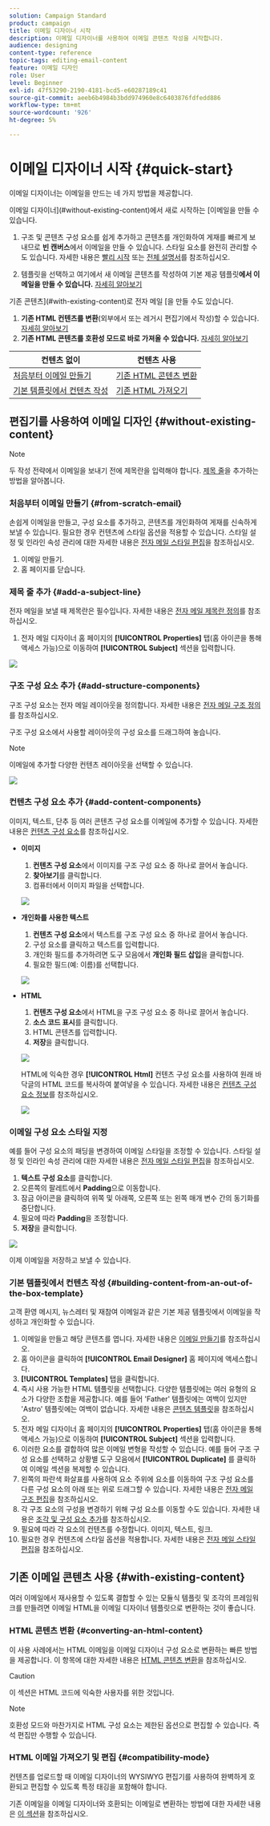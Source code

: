 ```yaml
---
solution: Campaign Standard
product: campaign
title: 이메일 디자이너 시작
description: 이메일 디자이너를 사용하여 이메일 콘텐츠 작성을 시작합니다.
audience: designing
content-type: reference
topic-tags: editing-email-content
feature: 이메일 디자인
role: User
level: Beginner
exl-id: 47f53290-2190-4181-bcd5-e60287189c41
source-git-commit: aeeb6b4984b3bdd974960e8c6403876fdfedd886
workflow-type: tm+mt
source-wordcount: '926'
ht-degree: 5%

---
```


# 이메일 디자이너 시작 {#quick-start}

이메일 디자이너는 이메일을 만드는 네 가지 방법을 제공합니다.

이메일 디자이너](#without-existing-content)에서 새로 시작하는 [이메일을 만들 수 있습니다.

1. 구조 및 콘텐츠 구성 요소를 쉽게 추가하고 콘텐츠를 개인화하여 게재를 빠르게 보내므로 **빈 캔버스**&#x200B;에서 이메일을 만들 수 있습니다. 스타일 요소를 완전히 관리할 수도 있습니다. 자세한 내용은 [빨리 시작](#from-scratch-email) 또는 [전체 설명서](../../designing/using/designing-from-scratch.md#designing-an-email-content-from-scratch)를 참조하십시오.

1. 템플릿을 선택하고 여기에서 새 이메일 콘텐츠를 작성하여 기본 제공 템플릿&#x200B;**에서 이메일을 만들 수 있습니다.** [자세히 알아보기](#building-content-from-an-out-of-the-box-template)

기존 콘텐츠](#with-existing-content)로 전자 메일 [을 만들 수도 있습니다.

1. **기존 HTML 컨텐츠를 변환**(외부에서 또는 레거시 편집기에서 작성)할 수 있습니다. [자세히 알아보기](#converting-an-html-content)
1. **기존 HTML 콘텐츠를 호환성 모드로 바로 가져올 수 있습니다.** [자세히 알아보기](#compatibility-mode)

| 컨텐츠 없이 | 컨텐츠 사용 |
|---|---|
| [처음부터 이메일 만들기](#from-scratch-email) | [기존 HTML 콘텐츠 변환](#converting-an-html-content) |
| [기본 템플릿에서 컨텐츠 작성](#building-content-from-an-out-of-the-box-template) | [기존 HTML 가져오기](#compatibility-mode) |

## 편집기를 사용하여 이메일 디자인 {#without-existing-content}

>[!NOTE]
>
>두 작성 전략에서 이메일을 보내기 전에 제목란을 입력해야 합니다. [제목 줄](#add-a-subject-line)을 추가하는 방법을 알아봅니다.

### 처음부터 이메일 만들기 {#from-scratch-email}

손쉽게 이메일을 만들고, 구성 요소를 추가하고, 콘텐츠를 개인화하여 게재를 신속하게 보낼 수 있습니다. 필요한 경우 컨텐츠에 스타일 옵션을 적용할 수 있습니다. 스타일 설정 및 인라인 속성 관리에 대한 자세한 내용은 [전자 메일 스타일 편집](../../designing/using/styles.md)을 참조하십시오.

1. 이메일 만들기.
1. 홈 페이지를 닫습니다.

### 제목 줄 추가 {#add-a-subject-line}

전자 메일을 보낼 때 제목란은 필수입니다. 자세한 내용은 [전자 메일 제목란 정의](../../designing/using/subject-line.md)를 참조하십시오.

1. 전자 메일 디자이너 홈 페이지의 **[!UICONTROL Properties]** 탭(홈 아이콘을 통해 액세스 가능)으로 이동하여 **[!UICONTROL Subject]** 섹션을 입력합니다.

![](assets/subject-line-quick-start.png)

### 구조 구성 요소 추가 {#add-structure-components}

구조 구성 요소는 전자 메일 레이아웃을 정의합니다. 자세한 내용은 [전자 메일 구조 정의](../../designing/using/designing-from-scratch.md#defining-the-email-structure)를 참조하십시오.

구조 구성 요소에서 사용할 레이아웃의 구성 요소를 드래그하여 놓습니다.

>[!NOTE]
>
>이메일에 추가할 다양한 컨텐츠 레이아웃을 선택할 수 있습니다.

![](assets/structure-components-quick-start.png)

### 컨텐츠 구성 요소 추가 {#add-content-components}

이미지, 텍스트, 단추 등 여러 콘텐츠 구성 요소를 이메일에 추가할 수 있습니다. 자세한 내용은 [컨텐츠 구성 요소](../../designing/using/designing-from-scratch.md#about-content-components)를 참조하십시오.

* **이미지**

   1. **컨텐츠 구성 요소**&#x200B;에서 이미지를 구조 구성 요소 중 하나로 끌어서 놓습니다.
   1. **찾아보기**&#x200B;를 클릭합니다.
   1. 컴퓨터에서 이미지 파일을 선택합니다.

   ![](assets/browse-image-quick-start.png)

* **개인화를 사용한 텍스트**

   1. **컨텐츠 구성 요소**&#x200B;에서 텍스트를 구조 구성 요소 중 하나로 끌어서 놓습니다.
   1. 구성 요소를 클릭하고 텍스트를 입력합니다.
   1. 개인화 필드를 추가하려면 도구 모음에서 **개인화 필드 삽입**&#x200B;을 클릭합니다.
   1. 필요한 필드(예: 이름)를 선택합니다.

   ![](assets/edit-text-quick-start.png)

* **HTML**

   1. **컨텐츠 구성 요소**&#x200B;에서 HTML을 구조 구성 요소 중 하나로 끌어서 놓습니다.
   1. **소스 코드 표시**&#x200B;를 클릭합니다.
   1. HTML 콘텐츠를 입력합니다.
   1. **저장**&#x200B;을 클릭합니다.

   ![](assets/html-component-source-code.png)

   HTML에 익숙한 경우 **[!UICONTROL Html]** 컨텐츠 구성 요소를 사용하여 원래 바닥글의 HTML 코드를 복사하여 붙여넣을 수 있습니다. 자세한 내용은 [컨텐츠 구성 요소 정보](../../designing/using/designing-from-scratch.md#about-content-components)를 참조하십시오.

   ![](assets/des_loading_compatible_fragment_9.png)

### 이메일 구성 요소 스타일 지정

예를 들어 구성 요소의 패딩을 변경하여 이메일 스타일을 조정할 수 있습니다. 스타일 설정 및 인라인 속성 관리에 대한 자세한 내용은 [전자 메일 스타일 편집](../../designing/using/styles.md)을 참조하십시오.

1. **텍스트 구성 요소**&#x200B;를 클릭합니다.
1. 오른쪽의 팔레트에서 **Padding**&#x200B;으로 이동합니다.
1. 잠금 아이콘을 클릭하여 위쪽 및 아래쪽, 오른쪽 또는 왼쪽 매개 변수 간의 동기화를 중단합니다.
1. 필요에 따라 **Padding**&#x200B;을 조정합니다.
1. **저장**&#x200B;을 클릭합니다.

![](assets/padding-quick-start.png)

이제 이메일을 저장하고 보낼 수 있습니다.

### 기본 템플릿에서 컨텐츠 작성 {#building-content-from-an-out-of-the-box-template}

고객 환영 메시지, 뉴스레터 및 재참여 이메일과 같은 기본 제공 템플릿에서 이메일을 작성하고 개인화할 수 있습니다.

1. 이메일을 만들고 해당 콘텐츠를 엽니다. 자세한 내용은 [이메일 만들기](../../channels/using/creating-an-email.md)를 참조하십시오.
1. 홈 아이콘을 클릭하여 **[!UICONTROL Email Designer]** 홈 페이지에 액세스합니다.
1. **[!UICONTROL Templates]** 탭을 클릭합니다.
1. 즉시 사용 가능한 HTML 템플릿을 선택합니다.
다양한 템플릿에는 여러 유형의 요소가 다양한 조합을 제공합니다. 예를 들어 &#39;Father&#39; 템플릿에는 여백이 있지만 &#39;Astro&#39; 템플릿에는 여백이 없습니다. 자세한 내용은 [콘텐츠 템플릿](../../designing/using/using-reusable-content.md#content-templates)을 참조하십시오.
1. 전자 메일 디자이너 홈 페이지의 **[!UICONTROL Properties]** 탭(홈 아이콘을 통해 액세스 가능)으로 이동하여 **[!UICONTROL Subject]** 섹션을 입력합니다.
1. 이러한 요소를 결합하여 많은 이메일 변형을 작성할 수 있습니다. 예를 들어 구조 구성 요소를 선택하고 상황별 도구 모음에서 **[!UICONTROL Duplicate]** 를 클릭하여 이메일 섹션을 복제할 수 있습니다.
1. 왼쪽의 파란색 화살표를 사용하여 요소 주위에 요소를 이동하여 구조 구성 요소를 다른 구성 요소의 아래 또는 위로 드래그할 수 있습니다. 자세한 내용은 [전자 메일 구조 편집](../../designing/using/designing-from-scratch.md#defining-the-email-structure)을 참조하십시오.
1. 각 구조 요소의 구성을 변경하기 위해 구성 요소를 이동할 수도 있습니다. 자세한 내용은 [조각 및 구성 요소 추가](../../designing/using/designing-from-scratch.md#defining-the-email-structure)를 참조하십시오.
1. 필요에 따라 각 요소의 컨텐츠를 수정합니다. 이미지, 텍스트, 링크.
1. 필요한 경우 컨텐츠에 스타일 옵션을 적용합니다. 자세한 내용은 [전자 메일 스타일 편집](../../designing/using/styles.md)을 참조하십시오.

## 기존 이메일 콘텐츠 사용 {#with-existing-content}

여러 이메일에서 재사용할 수 있도록 결합할 수 있는 모듈식 템플릿 및 조각의 프레임워크를 만들려면 이메일 HTML을 이메일 디자이너 템플릿으로 변환하는 것이 좋습니다.

### HTML 콘텐츠 변환 {#converting-an-html-content}

이 사용 사례에서는 HTML 이메일을 이메일 디자이너 구성 요소로 변환하는 빠른 방법을 제공합니다. 이 항목에 대한 자세한 내용은 [HTML 콘텐츠 변환](../../designing/using/using-existing-content.md#converting-an-html-content)을 참조하십시오.

>[!CAUTION]
>
>이 섹션은 HTML 코드에 익숙한 사용자를 위한 것입니다.

>[!NOTE]
>
>호환성 모드와 마찬가지로 HTML 구성 요소는 제한된 옵션으로 편집할 수 있습니다. 즉석 편집만 수행할 수 있습니다.


### HTML 이메일 가져오기 및 편집 {#compatibility-mode}

컨텐츠를 업로드할 때 이메일 디자이너의 WYSIWYG 편집기를 사용하여 완벽하게 호환되고 편집할 수 있도록 특정 태깅을 포함해야 합니다.

기존 이메일을 이메일 디자이너와 호환되는 이메일로 변환하는 방법에 대한 자세한 내용은 [이 섹션](../../designing/using/using-existing-content.md#compatibility-mode)을 참조하십시오.
